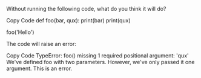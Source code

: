 Without running the following code, what do you think it will do?

Copy Code
def foo(bar, qux):
    print(bar)
    print(qux)

foo('Hello')

The code will raise an error:

Copy Code
TypeError: foo() missing 1 required positional
argument: 'qux'
We've defined foo with two parameters. However, we've only passed it one argument. This is an error.
